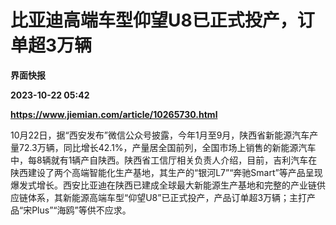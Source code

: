 # 比亚迪高端车型仰望U8已正式投产，订单超3万辆
**界面快报**

**2023-10-22 05:42**

**https://www.jiemian.com/article/10265730.html**

10月22日，据“西安发布”微信公众号披露，今年1月至9月，陕西省新能源汽车产量72.3万辆，同比增长42.1%，产量居全国前列，全国市场上销售的新能源汽车中，每8辆就有1辆产自陕西。陕西省工信厅相关负责人介绍，目前，吉利汽车在陕西建设了两个高端智能化生产基地，其生产的“银河L7”“奔驰Smart”等产品呈现爆发式增长。西安比亚迪在陕西已建成全球最大新能源生产基地和完整的产业链供应链体系，其新能源高端车型“仰望U8”已正式投产，产品订单超3万辆；主打产品“宋Plus”“海鸥”等供不应求。
